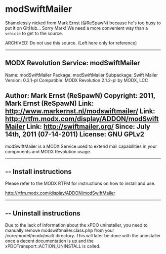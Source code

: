 # modSwiftMailer
Shamelessly nicked from Mark Ernst (@ReSpawN) because he's too busy to put it on GitHub... 
Sorry Mark! We need a more convenient way than a `vehicle` to get to the source.

ARCHIVED! Do not use this source. (Left here only for reference)

--------------------
MODX Revolution Service: modSwiftMailer
--------------------
Name: modSwiftMailer
Package: modSwiftMailer
Subpackage: Swift Mailer
Version: 0.3.1-pl
Compatible: MODX Revolution 2.1.2-pl by MODX, LCC

Author: Mark Ernst (ReSpawN)
Copyright: 2011, Mark Ernst (ReSpawN)
Link: http://www.markernst.nl/modswiftmailer/
Link: http://rtfm.modx.com/display/ADDON/modSwiftMailer
Link: http://swiftmailer.org/
Since: July 14th, 2011 (07-14-2011)
License: GNU GPLv2
--------------------

modSwiftMailer is a MODX Service used to extend mail capabilities in your components and MODX Revolution usage.

--------------------------
-- Install instructions
--------------------------
Please refer to the MODX RTFM for instructions on how to install and use.

http://rtfm.modx.com/display/ADDON/modSwiftMailer

--------------------------
-- Uninstall instructions
--------------------------
Due to the lack of information about the xPDO uninstaller, you need to manually remove modswiftmailer.class.php from
your /core/model/modx/mail/ directory. This will later be done with the uninstaller once a decent documentation is up
and the xPDOTransport::ACTION_UNINSTALL is called.
